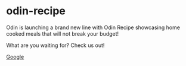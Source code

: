 # odin-recipe

 Odin is launching a brand new line with Odin Recipe showcasing home cooked meals that will not break your budget!

 What are you waiting for? Check us out!

 <a href="http://www.google.com">Google</a>